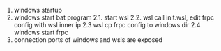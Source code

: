 1. windows startup
2. windows start bat program
    2.1. start wsl
    2.2. wsl call init.wsl, edit frpc config with wsl inner ip
    2.3 wsl cp frpc config to windows dir
    2.4 windows start frpc
3. connection ports of windows and wsls are exposed
